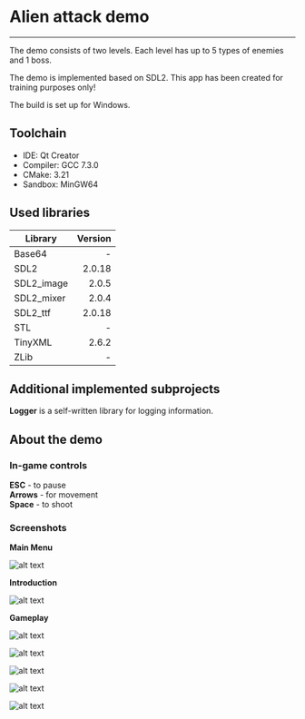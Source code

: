 # Alien attack demo

---

The demo consists of two levels. Each level has up to 5 types of enemies and 1 boss.

The demo is implemented based on SDL2.
This app has been created for training purposes only!

The build is set up for Windows.

## Toolchain

- IDE: Qt Creator
- Compiler: GCC 7.3.0
- CMake: 3.21
- Sandbox: MinGW64

## Used libraries

| Library       | Version       |
| ------------- | -------------:|
| Base64        |             - |
| SDL2          |        2.0.18 |
| SDL2_image    |         2.0.5 |
| SDL2_mixer    |         2.0.4 |
| SDL2_ttf      |        2.0.18 |
| STL           |             - |
| TinyXML       |         2.6.2 |
| ZLib          |             - |

## Additional implemented subprojects

**Logger** is a self-written library for logging information.

## About the demo

### In-game controls

**ESC** - to pause  
**Arrows** - for movement  
**Space** - to shoot  

### Screenshots

**Main Menu**

![alt text](screenshots/main_menu.png "Main menu")​

**Introduction**

![alt text](screenshots/history.png "History")​

**Gameplay**

![alt text](screenshots/level_1.png "Level 1")​

![alt text](screenshots/level_2.png "Level 2")​

![alt text](screenshots/boss_fight.png "Boss fight")​

![alt text](screenshots/game_win.png "Game Win")​

![alt text](screenshots/game_over.png "Game Over")​